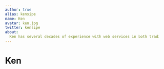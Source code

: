 ```yaml
---
author: true
alias: kensipe
name: Ken
avatar: ken.jpg
twitter: kensipe
about:
  Ken has several decades of experience with web services in both traditional software as well as distributed systems. He is based out of Saint Charles, Missouri.
---
```


# Ken

<Author :author="$page.frontmatter" />
